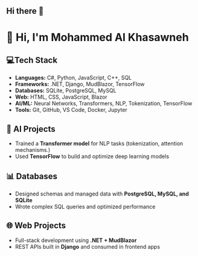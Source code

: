 ## Hi there 👋

<!--
**MEKH1/MEKH1** is a ✨ _special_ ✨ repository because its `README.md` (this file) appears on your GitHub profile.

Here are some ideas to get you started:

- 🔭 I’m currently working on ...
- 🌱 I’m currently learning ...
- 👯 I’m looking to collaborate on ...
- 🤔 I’m looking for help with ...
- 💬 Ask me about ...
- 📫 How to reach me: ...
- 😄 Pronouns: ...
- ⚡ Fun fact: ...
-->

# 👋 Hi, I'm Mohammed Al Khasawneh

## 💻Tech Stack

- **Languages:**  C#, Python, JavaScript, C++, SQL
- **Frameworks:** .NET, Django, MudBlazor, TensorFlow
- **Databases:** SQLite, PostgreSQL, MySQL
- **Web:** HTML, CSS, JavaScript, Blazor
- **AI/ML:** Neural Networks, Transformers, NLP, Tokenization, TensorFlow
- **Tools:** Git, GitHub, VS Code, Docker, Jupyter

## 🧠 AI Projects
- Trained a **Transformer model** for NLP tasks (tokenization, attention mechanisms.)
- Used **TensorFlow** to build and optimize deep learning models

## 📊 Databases
- Designed schemas and managed data with **PostgreSQL, MySQL, and SQLite**
- Wrote complex SQL queries and optimized performance

## 🌐 Web Projects
- Full-stack development using **.NET + MudBlazor**
- REST APIs built in **Django** and consumed in frontend apps
